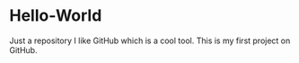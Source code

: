 # Hello-World
Just a repository
I like GitHub which is a cool tool. This is my first project on GitHub.
